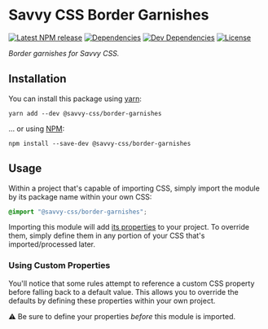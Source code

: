 # Savvy CSS Border Garnishes

[![Latest NPM release][npm-badge]][npm-badge-url]
[![Dependencies][dependencies-badge]][dependencies-badge-url]
[![Dev Dependencies][devDependencies-badge]][devDependencies-badge-url]
[![License][license-badge]][license-badge-url]

_Border garnishes for Savvy CSS._

## Installation

You can install this package using [yarn](https://yarnpkg.com/en/docs/install):

```shell
yarn add --dev @savvy-css/border-garnishes
```

... or using [NPM](https://docs.npmjs.com/getting-started/installing-node):

```shell
npm install --save-dev @savvy-css/border-garnishes
```

## Usage

Within a project that's capable of importing CSS, simply import
the module by its package name within your own CSS:

```css
@import "@savvy-css/border-garnishes";

```

Importing this module will add [its properties](/lib/border-garnishes.css) to your project. To override them, simply define them in any portion of your CSS that's imported/processed later.

### Using Custom Properties

You'll notice that some rules attempt to reference a custom CSS property
before falling back to a default value. This allows you to override
the defaults by defining these properties within your own project.

⚠️ Be sure to define your properties _before_ this module is imported.


[npm-badge]: https://img.shields.io/npm/v/@savvy-css/border-garnishes.svg
[npm-badge-url]: https://www.npmjs.com/package/@savvy-css/border-garnishes
[license-badge]: https://img.shields.io/npm/l/@savvy-css/border-garnishes.svg
[license-badge-url]: LICENSE
[dependencies-badge]: https://img.shields.io/david/savvy-css/border-garnishes.svg
[dependencies-badge-url]: https://david-dm.org/savvy-css/border-garnishes
[devDependencies-badge]: https://img.shields.io/david/dev/savvy-css/border-garnishes.svg
[devDependencies-badge-url]: https://david-dm.org/savvy-css/border-garnishes#info=devDependencies

